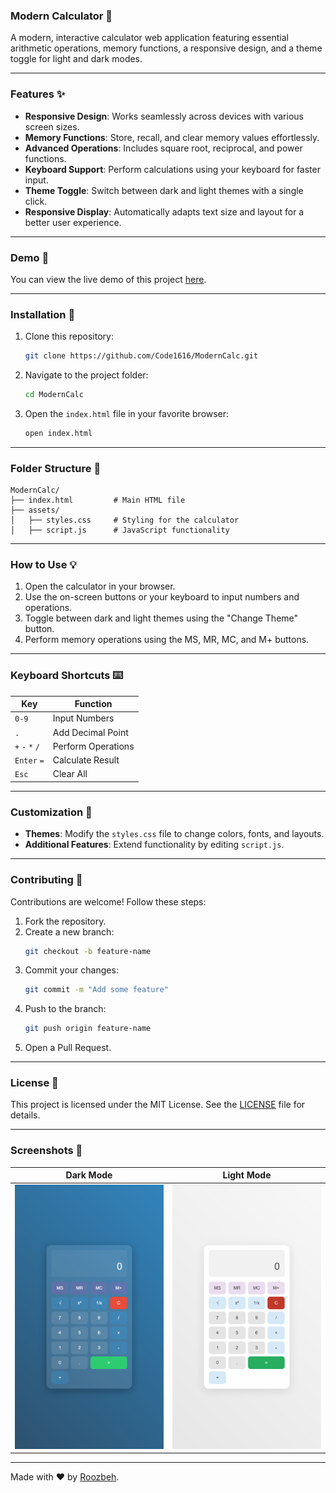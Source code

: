 ### Modern Calculator 🧮

A modern, interactive calculator web application featuring essential arithmetic operations, memory functions, a responsive design, and a theme toggle for light and dark modes.

---

### Features ✨
- **Responsive Design**: Works seamlessly across devices with various screen sizes.
- **Memory Functions**: Store, recall, and clear memory values effortlessly.
- **Advanced Operations**: Includes square root, reciprocal, and power functions.
- **Keyboard Support**: Perform calculations using your keyboard for faster input.
- **Theme Toggle**: Switch between dark and light themes with a single click.
- **Responsive Display**: Automatically adapts text size and layout for a better user experience.

---

### Demo 🎥
You can view the live demo of this project [here](https://code1616.github.io/ModernCalc/).

---

### Installation 🔧

1. Clone this repository:
   ```bash
   git clone https://github.com/Code1616/ModernCalc.git
   ```
2. Navigate to the project folder:
   ```bash
   cd ModernCalc
   ```
3. Open the `index.html` file in your favorite browser:
   ```bash
   open index.html
   ```

---

### Folder Structure 📂

```
ModernCalc/
├── index.html         # Main HTML file
├── assets/
│   ├── styles.css     # Styling for the calculator
│   ├── script.js      # JavaScript functionality
```

---

### How to Use 💡

1. Open the calculator in your browser.
2. Use the on-screen buttons or your keyboard to input numbers and operations.
3. Toggle between dark and light themes using the "Change Theme" button.
4. Perform memory operations using the MS, MR, MC, and M+ buttons.

---

### Keyboard Shortcuts ⌨️

| Key         | Function                  |
|-------------|---------------------------|
| `0-9`       | Input Numbers             |
| `.`         | Add Decimal Point         |
| `+` `-` `*` `/` | Perform Operations       |
| `Enter` `=` | Calculate Result          |
| `Esc`       | Clear All                 |

---

### Customization 🎨

- **Themes**: Modify the `styles.css` file to change colors, fonts, and layouts.
- **Additional Features**: Extend functionality by editing `script.js`.

---

### Contributing 🤝

Contributions are welcome! Follow these steps:

1. Fork the repository.
2. Create a new branch:
   ```bash
   git checkout -b feature-name
   ```
3. Commit your changes:
   ```bash
   git commit -m "Add some feature"
   ```
4. Push to the branch:
   ```bash
   git push origin feature-name
   ```
5. Open a Pull Request.

---

### License 📜

This project is licensed under the MIT License. See the [LICENSE](LICENSE) file for details.

---

### Screenshots 📸

| Dark Mode | Light Mode |
|-----------|------------|
| ![Dark Mode](https://github.com/Code1616/ModernCalc/blob/main/assets/screenshots/Dark-mod.png) | ![Light Mode](https://github.com/Code1616/ModernCalc/blob/main/assets/screenshots/Light-mod.png) |

---

Made with ❤️ by [Roozbeh](https://github.com/Code1616).
